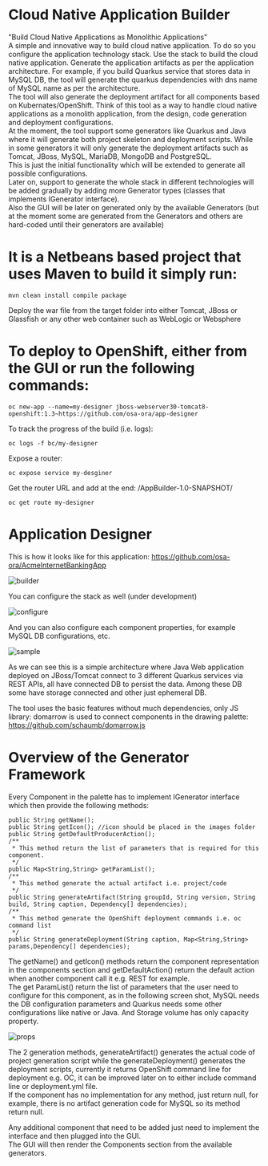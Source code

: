 # Cloud Native Application Builder
"Build Cloud Native Applications as Monolithic Applications"  
A simple and innovative way to build cloud native application. To do so you configure the application technology stack. Use the stack to build the cloud native application. Generate the application artifacts as per the application architecture. For example, if you build Quarkus service that stores data in MySQL DB, the tool will generate the quarkus dependencies with dns name of MySQL name as per the architecture.  
The tool will also generate the deployment artifact for all components based on Kubernates/OpenShift. Think of this tool as a way to handle cloud native applications as a monolith application, from the design, code generation and deployment configurations.  
At the moment, the tool support some generators like Quarkus and Java where it will generate both project skeleton and deployment scripts. While in some generators it will only generate the deployment artifacts such as Tomcat, JBoss, MySQL, MariaDB, MongoDB and PostgreSQL.  
This is just the initial functionality which will be extended to generate all possible configurations.  
Later on, support to generate the whole stack in different technologies will be added gradually by adding more Generator types (classes that implements IGenerator interface).   
Also the GUI will be later on generated only by the available Generators (but at the moment some are generated from the Generators and others are hard-coded until their generators are available)  

# It is a Netbeans based project that uses Maven to build it simply run:  
```
mvn clean install compile package
```

Deploy the war file from the target folder into either Tomcat, JBoss or Glassfish or any other web container such as WebLogic or Websphere  

# To deploy to OpenShift, either from the GUI or run the following commands:  
```
oc new-app --name=my-designer jboss-webserver30-tomcat8-openshift:1.3~https://github.com/osa-ora/app-designer  
```
To track the progress of the build (i.e. logs): 
```
oc logs -f bc/my-designer 
```
Expose a router:  
```
oc expose service my-desginer 
```
Get the router URL and add at the end: /AppBuilder-1.0-SNAPSHOT/  
```
oc get route my-designer 
```

# Application Designer

This is how it looks like for this application: https://github.com/osa-ora/AcmeInternetBankingApp  

![builder](https://user-images.githubusercontent.com/18471537/83556127-a6d08f80-a50f-11ea-93f8-bcfd08f8f977.png)


You can configure the stack as well (under development)  

![configure](https://user-images.githubusercontent.com/18471537/83556165-b5b74200-a50f-11ea-976d-9400ebba93df.png)

And you can also configure each component properties, for example MySQL DB configurations, etc.

![sample](https://user-images.githubusercontent.com/18471537/85133765-9ae90b00-b23b-11ea-9ebc-7a9b9e7b79a8.png)

As we can see this is a simple architecture where Java Web application deployed on JBoss/Tomcat connect to 3 different Quarkus services via REST APIs, all have connected DB to persist the data. Among these DB some have storage connected and other just ephemeral DB.  
    
The tool uses the basic features without much dependencies, only JS library: domarrow is used to connect components in the drawing palette: https://github.com/schaumb/domarrow.js  

# Overview of the Generator Framework  
Every Component in the palette has to implement IGenerator interface which then provide the following methods:

```
public String getName();
public String getIcon(); //icon should be placed in the images folder  
public String getDefaultProducerAction();
/**
 * This method return the list of parameters that is required for this component.
 */
public Map<String,String> getParamList();
/**
 * This method generate the actual artifact i.e. project/code
 */
public String generateArtifact(String groupId, String version, String build, String caption, Dependency[] dependencies);
/**
 * This method generate the OpenShift deployment commands i.e. oc command list
 */
public String generateDeployment(String caption, Map<String,String> params,Dependency[] dependencies);

```
The getName() and getIcon() methods return the component representation in the components section and getDefaultAction() return the default action when another component call it e.g. REST for example.  
The get ParamList() return the list of parameters that the user need to configure for this component, as in the following screen shot, MySQL needs the DB configuration parameters and Quarkus needs some other configurations like native or Java. And Storage volume has only capacity property. 

![props](https://user-images.githubusercontent.com/18471537/85133784-a0deec00-b23b-11ea-8771-93bf4e8a9371.png)

  

The 2 generation methods, generateArtifact() generates the actual code of project generation script while the generateDeployment() generates the deployment scripts, currently it returns OpenShift command line for deployment e.g. OC, it can be improved later on to either include command line or deployment.yml file.  
If the component has no implementation for any method, just return null, for example, there is no artifact generation code for MySQL so its method return null.  
  
Any additional component that need to be added just need to implement the interface and then plugged into the GUI.  
The GUI will then render the Components section from the available generators.   


